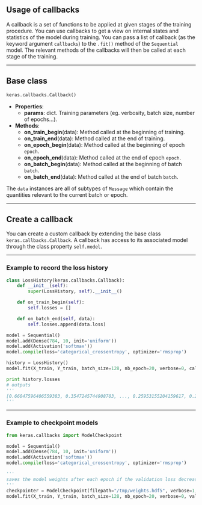 ## Usage of callbacks

A callback is a set of functions to be applied at given stages of the training procedure. You can use callbacks to get a view on internal states and statistics of the model during training. You can pass a list of callback (as the keyword argument `callbacks`) to the `.fit()` method of the `Sequential` model. The relevant methods of the callbacks will then be called at each stage of the training. 

---

## Base class

```python
keras.callbacks.Callback()
```
- __Properties__:
    - __params__: dict. Training parameters (eg. verbosity, batch size, number of epochs...).
- __Methods__:
    - __on_train_begin__(data): Method called at the beginning of training.
    - __on_train_end__(data): Method called at the end of training.
    - __on_epoch_begin__(data): Method called at the beginning of epoch `epoch`.
    - __on_epoch_end__(data): Method called at the end of epoch `epoch`.
    - __on_batch_begin__(data): Method called at the beginning of batch `batch`.
    - __on_batch_end__(data): Method called at the end of batch `batch`.

The `data` instances are all of subtypes of `Message` which contain the quantities relevant to the current batch or epoch.

---


## Create a callback

You can create a custom callback by extending the base class `keras.callbacks.Callback`. A callback has access to its associated model through the class property `self.model`.

---

### Example to record the loss history

```python
class LossHistory(keras.callbacks.Callback):
    def __init__(self):
        super(LossHistory, self).__init__()

    def on_train_begin(self):
        self.losses = []

    def on_batch_end(self, data):
        self.losses.append(data.loss)

model = Sequential()
model.add(Dense(784, 10, init='uniform'))
model.add(Activation('softmax'))
model.compile(loss='categorical_crossentropy', optimizer='rmsprop')

history = LossHistory()
model.fit(X_train, Y_train, batch_size=128, nb_epoch=20, verbose=0, callbacks=[history])

print history.losses
# outputs
'''
[0.66047596406559383, 0.3547245744908703, ..., 0.25953155204159617, 0.25901699725311789]
'''
```

---

### Example to checkpoint models

```python
from keras.callbacks import ModelCheckpoint

model = Sequential()
model.add(Dense(784, 10, init='uniform'))
model.add(Activation('softmax'))
model.compile(loss='categorical_crossentropy', optimizer='rmsprop')

'''
saves the model weights after each epoch if the validation loss decreased
'''
checkpointer = ModelCheckpoint(filepath="/tmp/weights.hdf5", verbose=1, save_best_only=True)
model.fit(X_train, Y_train, batch_size=128, nb_epoch=20, verbose=0, validation_data=(X_test, Y_test), callbacks=[checkpointer])

```

